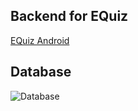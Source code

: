 ## Backend for EQuiz
[EQuiz Android](https://github.com/eputra/equiz "EQuiz Android")

## Database
![Database](https://raw.githubusercontent.com/eputra/equiz-backend/master/database/database.png)